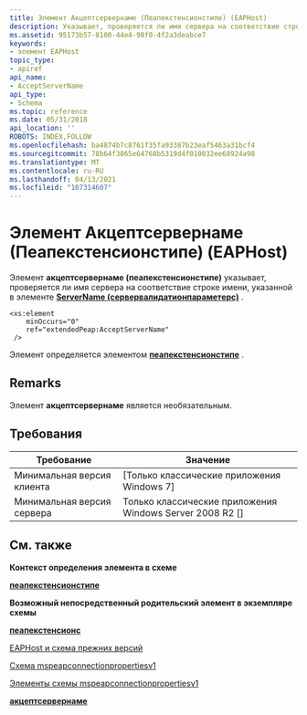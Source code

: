 ```yaml
---
title: Элемент Акцептсервернаме (Пеапекстенсионстипе) (EAPHost)
description: Указывает, проверяется ли имя сервера на соответствие строке имени, указанной в элементе ServerName (Сервервалидатионпараметерс). | Акцептсервернаме (Пеапекстенсионстипе), элемент
ms.assetid: 95173b57-8100-44e4-98f0-4f2a3deabce7
keywords:
- элемент EAPHost
topic_type:
- apiref
api_name:
- AcceptServerName
api_type:
- Schema
ms.topic: reference
ms.date: 05/31/2018
api_location: ''
ROBOTS: INDEX,FOLLOW
ms.openlocfilehash: ba4874b7c8761f35fa93387b23eaf5463a31bcf4
ms.sourcegitcommit: 78b64f3865e64768b5319d4f010032ee68924a98
ms.translationtype: MT
ms.contentlocale: ru-RU
ms.lasthandoff: 04/13/2021
ms.locfileid: "107314607"
---
```

# <a name="acceptservername-peapextensionstype-element-eaphost"></a>Элемент Акцептсервернаме (Пеапекстенсионстипе) (EAPHost)

Элемент **акцептсервернаме (пеапекстенсионстипе)** указывает, проверяется ли имя сервера на соответствие строке имени, указанной в элементе [**ServerName (сервервалидатионпараметерс)**](mspeapconnectionpropertiesv1schema-servernames-servervalidationparameters-element.md) .

``` syntax
<xs:element
    minOccurs="0"
    ref="extendedPeap:AcceptServerName"
 />
```

Элемент определяется элементом [**пеапекстенсионстипе**](mspeapconnectionpropertiesv1schema-peapextensionstype-complextype.md) .

## <a name="remarks"></a>Remarks

Элемент **акцептсервернаме** является необязательным.

## <a name="requirements"></a>Требования



| Требование | Значение |
|-------------------------------------|---------------------------------------------------------|
| Минимальная версия клиента<br/> | \[Только классические приложения Windows 7\]<br/>              |
| Минимальная версия сервера<br/> | Только классические приложения Windows Server 2008 R2 \[\]<br/> |



## <a name="see-also"></a>См. также

<dl> <dt>

**Контекст определения элемента в схеме**
</dt> <dt>

[**пеапекстенсионстипе**](mspeapconnectionpropertiesv1schema-peapextensionstype-complextype.md)
</dt> <dt>

**Возможный непосредственный родительский элемент в экземпляре схемы**
</dt> <dt>

[**пеапекстенсионс**](mspeapconnectionpropertiesv1schema-peapextensions-eaptype-element.md)
</dt> <dt>


</dt> <dt>

[EAPHost и схема прежних версий](eaphost-schemas.md)
</dt> <dt>

[Схема mspeapconnectionpropertiesv1](mspeapconnectionpropertiesv1schema-schema.md)
</dt> <dt>

[Элементы схемы mspeapconnectionpropertiesv1](mspeapconnectionpropertiesv1schema-elements.md)
</dt> <dt>

[**акцептсервернаме**](mspeapconnectionpropertiesv2-acceptservername-peapextensionstype-element.md)
</dt> </dl>

 

 






